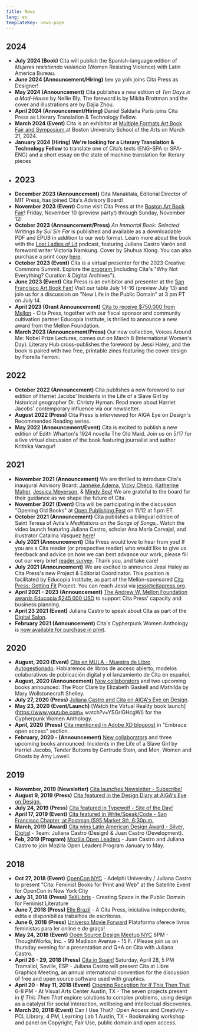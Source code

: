 ```yaml
---
title: News
lang: en
templateKey: news-page
---
```

## 2024

* **July 2024 (Book)** Cita will publish the Spanish-language edition of *Mujeres resistiendo violencia* (Women Resisting Violence) with Latin America Bureau.
* **June 2024 (Announcement/Hiring)** bex ya yolk joins Cita Press as Designer!
* **May 2024 (Announcement)** Cita publishes a new edition of *Ten Days in a Mad-House* by Nellie Bly. The foreword is by Mikita Brottman and the cover and illustrations are by Dajia Zhou. 
* **April 2024 (Announcement/Hiring)** Daniel Saldaña París joins Cita Press as Literary Translation & Technology Fellow.
* **March 2024 (Event)** Cita is an exhibitor at [Multiple Formats Art Book Fair and Symposium ](https://multipleformats.cargo.site/)at Boston University School of the Arts on March 21, 2024.
* **January 2024 (Hiring) We're looking for a Literary Translation & Technology Fellow** to translate one of Cita’s texts (ENG-SPA or SPA-ENG) and a short essay on the state of machine translation for literary pieces
* ## 2023
* **December 2023 (Announcement)** Gita Manaktala, Editorial Director of MIT Press, has joined Cita's Advisory Board!
* **November 2023 (Event)** Come visit Cita Press at the [Boston Art Book Fair](https://bostonartbookfair.com/)! Friday, November 10 (preview party!) through Sunday, November 12! 
* **October 2023 (Announcement/Press)** *An Immortal Book: Selected Writings by Sui Sin Far* is published and available as a downloadable PDF and EPUB in addition to our web format. Learn more about the book with the [Lost Ladies of Lit](https://www.lostladiesoflit.com/podcast) podcast, featuring Juliana Castro Varón and foreword writer Victoria Namkung. Cover by Shuhua Xiong. You can also purchase a print copy [here](https://www.lulu.com/shop/sui-sin-far-and-edith-eaton-and-victoria-namkung-and-shuhua-xiong/an-immortal-book/paperback/product-gjnpk9e.html?page=1&pageSize=4).
* **October 2023 (Event)** Cita is a virtual presenter for the 2023 Creative Commons Summit. Explore the [program ](https://creativecommons.org/2023/09/26/explore-the-2023-cc-global-summit-program/)(including Cita's "Why Not Everything? Curation & Digital Archives").
* **June 2023 (Event)** Cita Press is an exhibitor and presenter at the [San Francisco Art Book Fair!](https://sfartbookfair.com/) Visit our table July 14-16 (preview July 13) and join us for a discussion on "New Life in the Public Domain" at 3 pm PT on July 14.
* **April 2023 (Grant Announcement)** [Cita to receive $750.000 from Mellon](https://github.com/citapress/citapress/blob/832de933034deeaea1356b2ee5a9107c58af3019/assets/Mellon%20Award%202023%20%20Press%20Release.pdf) - Cita Press, together with our fiscal sponsor and community cultivation partner Educopia Institute, is thrilled to announce a new award from the Mellon Foundation.
* **March 2023 (Announcement/Press)** Our new collection, Voices Around Me: Nobel Prize Lectures, comes out on March 8 (International Women's Day). Literary Hub cross-publishes the foreword by Jessi Haley, and the book is paired with two free, printable zines featuring the cover design by Fiorella Ferroni.

## 2022

* **October 2022 (Announcement)** Cita publishes a new foreword to our edition of Harriet Jacobs' Incidents in the Life of a Slave Girl by historical geographer Dr. Christy Hyman. Read more about Harriet Jacobs' contemporary influence via our newsletter.
* **August 2022 (Press)** Cita Press is interviewed for AIGA Eye on Design's Recommended Reading series.
* **May 2022 (Announcement/Event)** Cita is excited to publish a new edition of Edith Wharton's 1924 novella The Old Maid. Join us on 5/17 for a live virtual discussion of the book featuring journalist and author Krithika Varagur!

## 2021

* **November 2021 (Announcement)** We are thrilled to introduce Cita's inaugural Advisory Board: [Janneke Adema](https://openreflections.wordpress.com/), [Vicky Checo](https://knightfoundation.org/employee/vicky-checo/), [Katherine Maher](https://twitter.com/krmaher/), [Jessica Meyerson](https://educopia.org/jessica-meyerson), & [Mindy Seu!](https://mindyseu.com/) We are grateful to the board for their guidance as we shape the future of Cita.
* **November 2021 (Event)** Cita will be participating in the discussion "Opening Old Books" at [Open Publishing Fest](https://openpublishingfest.org/) on 11/12 at 1 pm ET.
* **October 2021 (Announcement)** Cita publishes a bilingual edition of Saint Teresa of Avila's *Meditations on the Songs of Songs,*. Watch the video launch featuring Juliana Castro, scholar Ana María Carvajal, and illustrator Catalina Vásquez [here](#broken-link)!
* **July 2021 (Announcement)** Cita Press would love to hear from you! If you are a Cita reader (or prospective reader) who would like to give us feedback and advice on how we can best advance our work, please fill out our very brief [reader survey](https://forms.gle/HpvBm9rSmGzSoAKB6). Thank you, and take care!
* **July 2021 (Announcement)** We are excited to announce Jessi Haley as Cita Press's new Project & Editorial Coordinator. This position is facilitated by Educopia Institute, as part of the Mellon-sponsored [Cita Press: Getting Fit](https://educopia.org/cita-press-getting-fit/) Project. You can reach Jessi via jessi@citapress.org.
* **April 2021 - 2023 (Announcement)** [The Andrew W. Mellon Foundation awards Educopia $245,000 USD](#broken-link) to support Cita Press' capacity and business planning.
* **April 23 2021 (Event)** Juliana Castro to speak about Cita as part of the [Digital Salon](https://us02web.zoom.us/meeting/register/tZUpcOCpqzIiHNDqJhMa1JUelcxfeC1WgH1U1).
* **February 2021 (Announcement)** Cita's Cypherpunk Women Anthology is [now available for purchase in print](https://store.bookbaby.com/book/cypherpunk-women1).

## 2020

* **August, 2020 (Event)** [Cita en MULA - Muestra de Libro Autogestionado](https://twitter.com/muladelfin/status/1292842070902800384). Hablaremos de libros de acceso abierto, modelos colaborativos de publicación digital y el lanzamiento de Cita en español.
* **August, 2020 (Announcement)** [New collaborators](/pages/collaborate.html) and two upcoming books announced: The Poor Clare by Elizabeth Gaskell and Mathilda by Mary Wollstonecraft Shelley.
* **July 27, 2020 (Press)** [Juliana Castro and Cita on AIGA's Eye on Design](https://eyeondesign.aiga.org/what-is-designs-role-in-violating-or-upholding-digital-rights/).
* **May 23, 2020 (Event/Launch)** \[Watch the Virtual Reality book launch](https://www.youtube.com= watch?v=YSGrlGHcgWI) for the Cypherpunk Women Anthology.
* **April, 2020 (Press)** [Cita mentioned in Adobe XD blogpost](https://xd.adobe.com/ideas/perspectives/social-impact/design-violating-or-upholding-digital-rights/) in "Embrace open access" section.
* **February, 2020 - (Announcement)** [New collaborators](/pages/collaborate.html) and three upcoming books announced: Incidents in the Life of a Slave Girl by Harriet Jacobs, Tender Buttons by Gertrude Stein, and Men, Women and Ghosts by Amy Lowell.

## 2019

* **November, 2019 (Newsletter)** [Cita launches Newsletter - Subscribe!](https://citapress.org/newsletter/)
* **August 9, 2019 (Press)** [Cita featured in the Design Diary at AIGA's Eye on Design.](https://eyeondesign.aiga.org/no-258-inside-debbie-millmans-text-based-art-collection-the-sex-ads-that-dont-make-it-on-the-subway-more/)
* **July 24, 2019 (Press)** [Cita featured in Typewolf - Site of the Day!](https://www.typewolf.com/site-of-the-day=/cita-press)
* **April 17, 2019 (Event)** [Cita featured in Write/Speak/Code - San Francisco Chapter, at Postman (595 Market St), 6:30p.m.](https://www.meetup.com/WriteSpeakCode-SFBay/events/258027001/)
* **March, 2019 (Award)** [Cita wins Latin American Design Award - Silver, Digital](https://awards.latinamericandesign.org/finalistas/cita-press/?g2018=g-20-18) - Team: Juliana Castro (Design) & Juan Castro (Development).
* **Feb, 2019 (Program)** [Mozilla Open Leaders](https://foundation.mozilla.org/en/opportunity/mozilla-open-leaders/round-7/participants/participants---cohort-d/) - Juan Castro and Juliana Castro to join Mozilla Open Leaders Program January to May.

## 2018

* **Oct 27, 2018 (Event)** [OpenCon NYC](https://www.opencon2018.org/opencon_2018_new_york_city/) - Adelphi University / Juliana Castro to present "Cita: Feminist Books for Print and Web" at the Satellite Event for OpenCon in New York City
* **July 31, 2018 (Press)** [TeXLibris](https://blogs.lib.utexas.edu/texlibris/2018/07/31/creating-space-in-the-public-domain-for-feminist-literature/) - Creating Space in the Public Domain for Feminist Literature
* **June 7, 2018 (Press)** [Elle Brazil](https://www.facebook.com/ElleBrasil/posts/10156722882284050?comment_id=10156723882854050&comment_tracking=%7B%22tn%22%3A%22R0%22%7D/) - A Cita Press, iniciativa independente, edita e disponibiliza trabalhos de escritoras.
* **June 6, 2018 (Press)** [Universo Movie Forward](https://universomovieforward.com/2018/06/06/plataforma-oferece-livros-feministas-para-ler-online-e-de-graca/) Plataforma oferece livros feministas para ler online e de graça!
* **May 24, 2018 (Event)** [Open Source Design Meetup NYC](https://www.eventbrite.com/e/open-source-design-meetup-tickets-46161272609/) 6PM - ThoughtWorks, Inc. - 99 Madison Avenue - 15 F. / Please join us on thursday evening for a presentation and Q+A on Cita with Juliana Castro.
* **April 26 - 29, 2018 (Press)** [Cita in Spain!](https://libregraphicsmeeting.org/2018/) Saturday, April 28, 5 PM Tramallol, Seville, ESP - Juliana Castro will present Cita at Libre Graphics Meeting, an annual international convention for the discussion of free and open source software used with graphics.
* **April 20 - May 11, 2018 (Event)** [Opening Reception for If This Then That](https://art.utexas.edu/event/if-then-2018-design-mfa-exhibition) 6-8 PM - At Visual Arts Center Austin, TX - The seven projects present in *If This Then That* explore solutions to complex problems, using design as a catalyst for social interaction, wellbeing and intellectual discoveries.
* **March 20, 2018 (Event)** Can I Use That?: Open Access and Creativity - PCL Library, 4 PM, Learning Lab 1 Austin, TX - Bookmaking workshop and panel on Copyright, Fair Use, public domain and open access.
